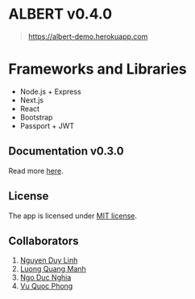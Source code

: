 # ALBERT v0.4.0
> https://albert-demo.herokuapp.com

# Frameworks and Libraries
- Node.js + Express
- Next.js
- React
- Bootstrap
- Passport + JWT

## Documentation v0.3.0
Read more [here](https://github.com/lqmanh/albert/blob/master/docs/Documentation-v0.3.0.pdf).

## License
The app is licensed under [MIT license](https://github.com/lqmanh/albert/blob/master/LICENSE).

## Collaborators
1. [Nguyen Duy Linh](https://github.com/linhnd2908 "linhnd2908")
2. [Luong Quang Manh](https://github.com/lqmanh "lqmanh")
3. [Ngo Duc Nghia](https://github.com/nghiaduy9 "nghiaduy9")
4. [Vu Quoc Phong](https://github.com/boomzero "boomzero")
